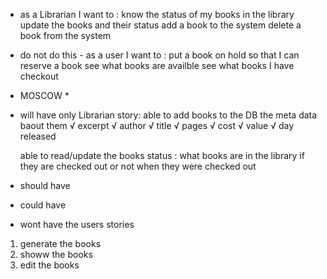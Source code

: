 

- as a Librarian I want to :
know the status of my books in the library 
update the books and their status 
add a book to the system 
delete a book from the system 


- do not do this -
as a user I want to :
put a book on hold so that I can reserve a book 
see what books are availble 
see what books I have checkout 

* MOSCOW *

- will have 
    only Librarian story:
    able to add books to the DB
    the meta data baout them 
        √ excerpt 
        √ author 
        √ title 
        √ pages 
        √ cost 
        √ value 
        √ day released

    able to read/update the books status :
        what books are in the library
            if they are checked out or not
            when they were checked out 
- should have 
- could have
- wont have 
    the users stories 

    

1. generate the books 
2. showw the books
3. edit the books



